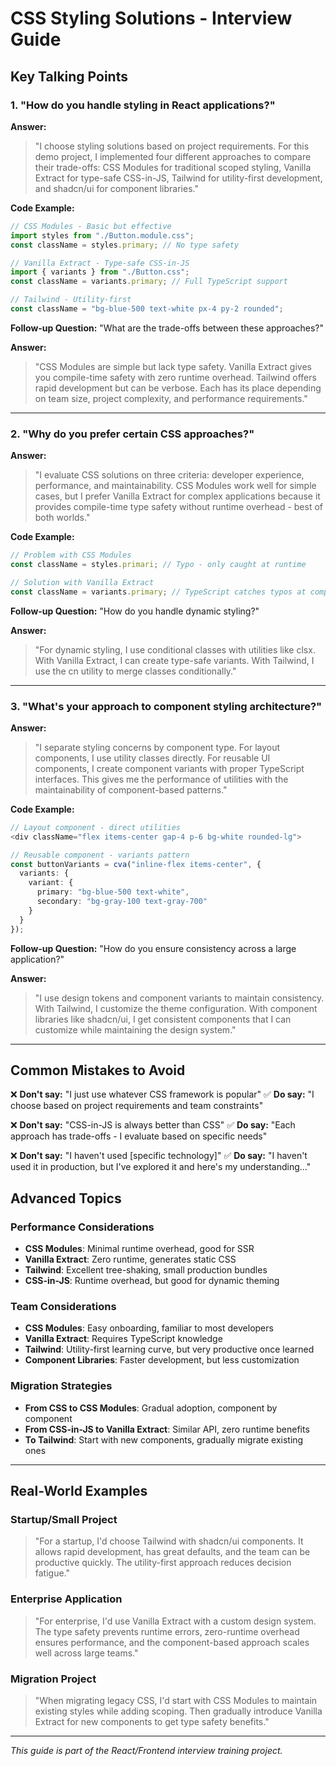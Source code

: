# CSS Styling Solutions - Interview Guide

## Key Talking Points

### 1. "How do you handle styling in React applications?"

**Answer:**
> "I choose styling solutions based on project requirements. For this demo project, I implemented four different approaches to compare their trade-offs: CSS Modules for traditional scoped styling, Vanilla Extract for type-safe CSS-in-JS, Tailwind for utility-first development, and shadcn/ui for component libraries."

**Code Example:**
```typescript
// CSS Modules - Basic but effective
import styles from "./Button.module.css";
const className = styles.primary; // No type safety

// Vanilla Extract - Type-safe CSS-in-JS
import { variants } from "./Button.css";
const className = variants.primary; // Full TypeScript support

// Tailwind - Utility-first
const className = "bg-blue-500 text-white px-4 py-2 rounded";
```

**Follow-up Question:** "What are the trade-offs between these approaches?"

**Answer:**
> "CSS Modules are simple but lack type safety. Vanilla Extract gives you compile-time safety with zero runtime overhead. Tailwind offers rapid development but can be verbose. Each has its place depending on team size, project complexity, and performance requirements."

---

### 2. "Why do you prefer certain CSS approaches?"

**Answer:**
> "I evaluate CSS solutions on three criteria: developer experience, performance, and maintainability. CSS Modules work well for simple cases, but I prefer Vanilla Extract for complex applications because it provides compile-time type safety without runtime overhead - best of both worlds."

**Code Example:**
```typescript
// Problem with CSS Modules
const className = styles.primari; // Typo - only caught at runtime

// Solution with Vanilla Extract
const className = variants.primary; // TypeScript catches typos at compile time
```

**Follow-up Question:** "How do you handle dynamic styling?"

**Answer:**
> "For dynamic styling, I use conditional classes with utilities like clsx. With Vanilla Extract, I can create type-safe variants. With Tailwind, I use the cn utility to merge classes conditionally."

---

### 3. "What's your approach to component styling architecture?"

**Answer:**
> "I separate styling concerns by component type. For layout components, I use utility classes directly. For reusable UI components, I create component variants with proper TypeScript interfaces. This gives me the performance of utilities with the maintainability of component-based patterns."

**Code Example:**
```typescript
// Layout component - direct utilities
<div className="flex items-center gap-4 p-6 bg-white rounded-lg">

// Reusable component - variants pattern
const buttonVariants = cva("inline-flex items-center", {
  variants: {
    variant: {
      primary: "bg-blue-500 text-white",
      secondary: "bg-gray-100 text-gray-700"
    }
  }
});
```

**Follow-up Question:** "How do you ensure consistency across a large application?"

**Answer:**
> "I use design tokens and component variants to maintain consistency. With Tailwind, I customize the theme configuration. With component libraries like shadcn/ui, I get consistent components that I can customize while maintaining the design system."

---

## Common Mistakes to Avoid

❌ **Don't say:** "I just use whatever CSS framework is popular"
✅ **Do say:** "I choose based on project requirements and team constraints"

❌ **Don't say:** "CSS-in-JS is always better than CSS"
✅ **Do say:** "Each approach has trade-offs - I evaluate based on specific needs"

❌ **Don't say:** "I haven't used [specific technology]"
✅ **Do say:** "I haven't used it in production, but I've explored it and here's my understanding..."

## Advanced Topics

### Performance Considerations
- **CSS Modules**: Minimal runtime overhead, good for SSR
- **Vanilla Extract**: Zero runtime, generates static CSS
- **Tailwind**: Excellent tree-shaking, small production bundles
- **CSS-in-JS**: Runtime overhead, but good for dynamic theming

### Team Considerations
- **CSS Modules**: Easy onboarding, familiar to most developers
- **Vanilla Extract**: Requires TypeScript knowledge
- **Tailwind**: Utility-first learning curve, but very productive once learned
- **Component Libraries**: Faster development, but less customization

### Migration Strategies
- **From CSS to CSS Modules**: Gradual adoption, component by component
- **From CSS-in-JS to Vanilla Extract**: Similar API, zero runtime benefits
- **To Tailwind**: Start with new components, gradually migrate existing ones

---

## Real-World Examples

### Startup/Small Project
> "For a startup, I'd choose Tailwind with shadcn/ui components. It allows rapid development, has great defaults, and the team can be productive quickly. The utility-first approach reduces decision fatigue."

### Enterprise Application
> "For enterprise, I'd use Vanilla Extract with a custom design system. The type safety prevents runtime errors, zero-runtime overhead ensures performance, and the component-based approach scales well across large teams."

### Migration Project
> "When migrating legacy CSS, I'd start with CSS Modules to maintain existing styles while adding scoping. Then gradually introduce Vanilla Extract for new components to get type safety benefits."

---

*This guide is part of the React/Frontend interview training project.*